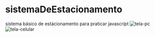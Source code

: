 # sistemaDeEstacionamento
sistema básico de estácionamento para praticar javascript
![tela-pc](https://user-images.githubusercontent.com/79859781/197426113-40939018-323f-440e-890a-4aaf472a9462.png)
![tela-celular](https://user-images.githubusercontent.com/79859781/197426118-be2c6828-1f36-4828-9d99-b3877f5db82d.png)
